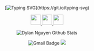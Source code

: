 <div id="header" align="center">
  
[![Typing SVG](https://readme-typing-svg.herokuapp.com?font=comfortaa&color=FFFFF&size=24&width=500&lines=Welcome,+I'm+Parsa!..;A+computer+science+student..;A+full-stack+developer..;An+intern..;An+open+source+programmer..;)](https://git.io/typing-svg)

<div id="header" align="center">
   <img src="https://komarev.com/ghpvc/?username=thedigitalchief&style=flat-square&color=blue" alt=""/><br>
   <a href="https://www.linkedin.com/in/parsa/" title="LinkedIn">
  <img height="32" width="32" src="https://cdn-icons-png.flaticon.com/512/145/145807.png" />
</a>
<a href="https://github.com/parsasalahshori" title="GitHub ">
  <img height="32" width="32" src="https://cdn-icons-png.flaticon.com/512/1051/1051275.png" />
   </a>

   <a href="https://www.facebook.com/parsa" title="Facebook Account">
  <img height="32" width="32" src="https://cdn-icons-png.flaticon.com/512/5968/5968764.png" />
</a>

![Dylan Nguyen Github Stats](https://github-readme-stats.vercel.app/api?username=parsasalahshori&theme=nord&show_icons=true&count_private=true)
 </div>
  
<div align = "center">

![Gmail Badge](https://img.shields.io/badge/-parsasalahshori@gmail.com-c14438?style=flat-square&logo=Gmail&logoColor=white&link=mailto:me@dylanhnguyen.com)
<a href = "https://parsasalahshori.com"><img src = https://img.shields.io/badge/portfolio-website-blue>                         
</a> 
</div>   
